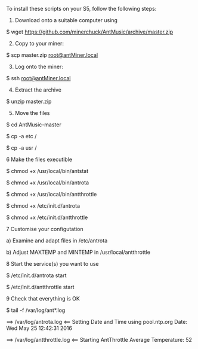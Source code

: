 To install these scripts on your S5, follow the following steps:

1) Download onto a suitable computer using

$ wget https://github.com/minerchuck/AntMusic/archive/master.zip

2) Copy to your miner:

$ scp master.zip root@antMiner.local

3) Log onto the miner:

$ ssh root@antMiner.local

4) Extract the archive

$ unzip master.zip

5) Move the files

$ cd AntMusic-master

$ cp -a etc /

$ cp -a usr /

6 Make the files executible

$ chmod +x /usr/local/bin/antstat

$ chmod +x /usr/local/bin/antrota

$ chmod +x /usr/local/bin/antthrottle

$ chmod +x /etc/init.d/antrota

$ chmod +x /etc/init.d/antthrottle

7 Customise your configutation

a) Examine and adapt files in /etc/antrota

b) Adjust MAXTEMP and MINTEMP in /usr/local/antthrottle

8 Start the service(s) you want to use

$ /etc/init.d/antrota start

$ /etc/init.d/antthrottle start

9 Check that everything is OK

$ tail -f /var/log/ant*.log

==> /var/log/antrota.log <==
Setting Date and Time using pool.ntp.org
Date: Wed May 25 12:42:31 2016

==> /var/log/antthrottle.log <==
Starting AntThrottle
Average Temperature: 52
